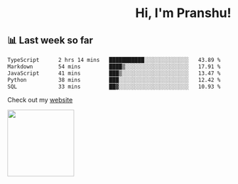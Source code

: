<div align="right" >
   
   <H1>Hi, I'm Pranshu!</H1>

</div>

## 📊 Last week so far
<!--START_SECTION:waka-->

```txt
TypeScript      2 hrs 14 mins   ███████████░░░░░░░░░░░░░░   43.89 %
Markdown        54 mins         ████▒░░░░░░░░░░░░░░░░░░░░   17.91 %
JavaScript      41 mins         ███▒░░░░░░░░░░░░░░░░░░░░░   13.47 %
Python          38 mins         ███░░░░░░░░░░░░░░░░░░░░░░   12.42 %
SQL             33 mins         ██▓░░░░░░░░░░░░░░░░░░░░░░   10.93 %
```

<!--END_SECTION:waka-->

Check out my [website](https://pranshu05.vercel.app)

<img align="left" width="150" src="https://user-images.githubusercontent.com/70943732/209951571-93b7afe5-f523-4683-b725-5d94b287e94e.png">

